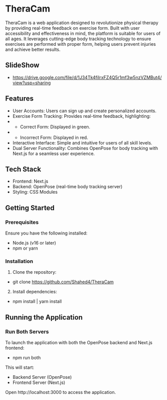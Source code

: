 # TheraCam
TheraCam is a web application designed to revolutionize physical therapy by providing real-time feedback on exercise form. Built with user accessibility and effectiveness in mind, the platform is suitable for users of all ages. It leverages cutting-edge body tracking technology to ensure exercises are performed with proper form, helping users prevent injuries and achieve better results.

## SlideShow
- https://drive.google.com/file/d/1J34Tk4fiIrxFZ4Q5r1mf3w5nzVZMBut4/view?usp=sharing
  
## Features
- User Accounts: Users can sign up and create personalized accounts.
- Exercise Form Tracking: Provides real-time feedback, highlighting:
- - Correct Form: Displayed in green.
- - Incorrect Form: Displayed in red.
- Interactive Interface: Simple and intuitive for users of all skill levels.
- Dual Server Functionality: Combines OpenPose for body tracking with Next.js for a seamless user experience.

## Tech Stack
- Frontend: Next.js
- Backend: OpenPose (real-time body tracking server)
- Styling: CSS Modules

## Getting Started
### Prerequisites
Ensure you have the following installed:
- Node.js (v16 or later)
- npm or yarn

### Installation
1. Clone the repository:
- git clone https://github.com/Shahed4/TheraCam
2. Install dependencies:
- npm install | yarn install

## Running the Application
### Run Both Servers
To launch the application with both the OpenPose backend and Next.js frontend:
- npm run both

This will start:
- Backend Server (OpenPose)
- Frontend Server (Next.js)

Open http://localhost:3000 to access the application.

